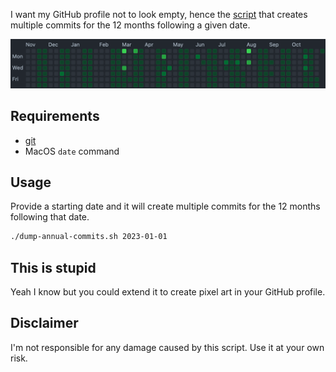 I want my GitHub profile not to look empty, hence the [script](./dump-annual-commits.sh) that creates multiple commits for the 12 months following a given date.

![github commits in profile](./gh-commits-preview.png)

## Requirements

- [git](https://git-scm.com/)
- MacOS `date` command

## Usage

Provide a starting date and it will create multiple commits for the 12 months following that date.

```bash
./dump-annual-commits.sh 2023-01-01
```

## This is stupid

Yeah I know but you could extend it to create pixel art in your GitHub profile.

## Disclaimer

I'm not responsible for any damage caused by this script. Use it at your own risk.